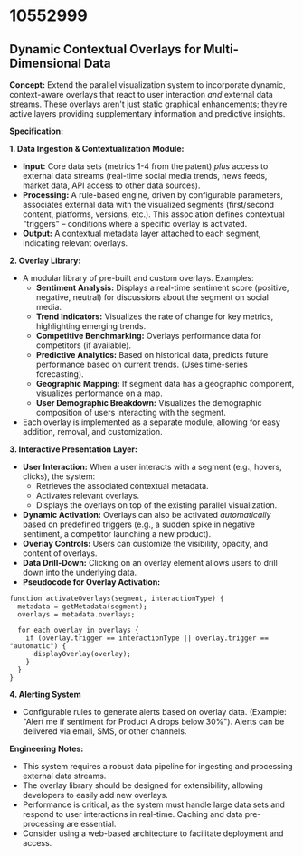 # 10552999

## Dynamic Contextual Overlays for Multi-Dimensional Data

**Concept:** Extend the parallel visualization system to incorporate dynamic, context-aware overlays that react to user interaction *and* external data streams. These overlays aren't just static graphical enhancements; they’re active layers providing supplementary information and predictive insights.

**Specification:**

**1. Data Ingestion & Contextualization Module:**

*   **Input:** Core data sets (metrics 1-4 from the patent) *plus* access to external data streams (real-time social media trends, news feeds, market data, API access to other data sources).
*   **Processing:**  A rule-based engine, driven by configurable parameters, associates external data with the visualized segments (first/second content, platforms, versions, etc.). This association defines contextual "triggers" – conditions where a specific overlay is activated.
*   **Output:**  A contextual metadata layer attached to each segment, indicating relevant overlays.

**2. Overlay Library:**

*   A modular library of pre-built and custom overlays. Examples:
    *   **Sentiment Analysis:**  Displays a real-time sentiment score (positive, negative, neutral) for discussions about the segment on social media.
    *   **Trend Indicators:**  Visualizes the rate of change for key metrics, highlighting emerging trends.
    *   **Competitive Benchmarking:**  Overlays performance data for competitors (if available).
    *   **Predictive Analytics:** Based on historical data, predicts future performance based on current trends. (Uses time-series forecasting).
    *   **Geographic Mapping:**  If segment data has a geographic component, visualizes performance on a map.
    *   **User Demographic Breakdown:** Visualizes the demographic composition of users interacting with the segment.
*   Each overlay is implemented as a separate module, allowing for easy addition, removal, and customization.

**3. Interactive Presentation Layer:**

*   **User Interaction:** When a user interacts with a segment (e.g., hovers, clicks), the system:
    *   Retrieves the associated contextual metadata.
    *   Activates relevant overlays.
    *   Displays the overlays on top of the existing parallel visualization.
*   **Dynamic Activation:** Overlays can also be activated *automatically* based on predefined triggers (e.g., a sudden spike in negative sentiment, a competitor launching a new product).
*   **Overlay Controls:** Users can customize the visibility, opacity, and content of overlays.
*   **Data Drill-Down:**  Clicking on an overlay element allows users to drill down into the underlying data.
*   **Pseudocode for Overlay Activation:**

```
function activateOverlays(segment, interactionType) {
  metadata = getMetadata(segment);
  overlays = metadata.overlays;

  for each overlay in overlays {
    if (overlay.trigger == interactionType || overlay.trigger == "automatic") {
      displayOverlay(overlay);
    }
  }
}
```

**4.  Alerting System**

*   Configurable rules to generate alerts based on overlay data. (Example: "Alert me if sentiment for Product A drops below 30%"). Alerts can be delivered via email, SMS, or other channels.



**Engineering Notes:**

*   This system requires a robust data pipeline for ingesting and processing external data streams.
*   The overlay library should be designed for extensibility, allowing developers to easily add new overlays.
*   Performance is critical, as the system must handle large data sets and respond to user interactions in real-time.  Caching and data pre-processing are essential.
*   Consider using a web-based architecture to facilitate deployment and access.